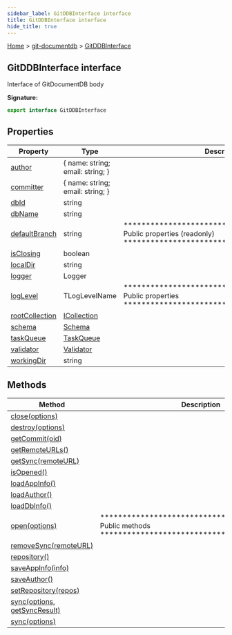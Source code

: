 ```yaml
---
sidebar_label: GitDDBInterface interface
title: GitDDBInterface interface
hide_title: true
---
```


[Home](./index.md) &gt; [git-documentdb](./git-documentdb.md) &gt; [GitDDBInterface](./git-documentdb.gitddbinterface.md)

## GitDDBInterface interface

Interface of GitDocumentDB body

<b>Signature:</b>

```typescript
export interface GitDDBInterface 
```

## Properties

|  Property | Type | Description |
|  --- | --- | --- |
|  [author](./git-documentdb.gitddbinterface.author.md) | { name: string; email: string; } |  |
|  [committer](./git-documentdb.gitddbinterface.committer.md) | { name: string; email: string; } |  |
|  [dbId](./git-documentdb.gitddbinterface.dbid.md) | string |  |
|  [dbName](./git-documentdb.gitddbinterface.dbname.md) | string |  |
|  [defaultBranch](./git-documentdb.gitddbinterface.defaultbranch.md) | string | \*\*\*\*\*\*\*\*\*\*\*\*\*\*\*\*\*\*\*\*\*\*\*\*\*\*\*\*\*\*\*\*\*\*\*\*\*\*\*\*\*\*\*\*\* Public properties (readonly) \*\*\*\*\*\*\*\*\*\*\*\*\*\*\*\*\*\*\*\*\*\*\*\*\*\*\*\*\*\*\*\*\*\*\*\*\*\*\*\*\*\*\*\*\* |
|  [isClosing](./git-documentdb.gitddbinterface.isclosing.md) | boolean |  |
|  [localDir](./git-documentdb.gitddbinterface.localdir.md) | string |  |
|  [logger](./git-documentdb.gitddbinterface.logger.md) | Logger |  |
|  [logLevel](./git-documentdb.gitddbinterface.loglevel.md) | TLogLevelName | \*\*\*\*\*\*\*\*\*\*\*\*\*\*\*\*\*\*\*\*\*\*\*\*\*\*\*\*\*\*\*\*\*\*\*\*\*\*\*\*\*\*\*\*\* Public properties \*\*\*\*\*\*\*\*\*\*\*\*\*\*\*\*\*\*\*\*\*\*\*\*\*\*\*\*\*\*\*\*\*\*\*\*\*\*\*\*\*\*\*\*\* |
|  [rootCollection](./git-documentdb.gitddbinterface.rootcollection.md) | [ICollection](./git-documentdb.icollection.md) |  |
|  [schema](./git-documentdb.gitddbinterface.schema.md) | [Schema](./git-documentdb.schema.md) |  |
|  [taskQueue](./git-documentdb.gitddbinterface.taskqueue.md) | [TaskQueue](./git-documentdb.taskqueue.md) |  |
|  [validator](./git-documentdb.gitddbinterface.validator.md) | [Validator](./git-documentdb.validator.md) |  |
|  [workingDir](./git-documentdb.gitddbinterface.workingdir.md) | string |  |

## Methods

|  Method | Description |
|  --- | --- |
|  [close(options)](./git-documentdb.gitddbinterface.close.md) |  |
|  [destroy(options)](./git-documentdb.gitddbinterface.destroy.md) |  |
|  [getCommit(oid)](./git-documentdb.gitddbinterface.getcommit.md) |  |
|  [getRemoteURLs()](./git-documentdb.gitddbinterface.getremoteurls.md) |  |
|  [getSync(remoteURL)](./git-documentdb.gitddbinterface.getsync.md) |  |
|  [isOpened()](./git-documentdb.gitddbinterface.isopened.md) |  |
|  [loadAppInfo()](./git-documentdb.gitddbinterface.loadappinfo.md) |  |
|  [loadAuthor()](./git-documentdb.gitddbinterface.loadauthor.md) |  |
|  [loadDbInfo()](./git-documentdb.gitddbinterface.loaddbinfo.md) |  |
|  [open(options)](./git-documentdb.gitddbinterface.open.md) | \*\*\*\*\*\*\*\*\*\*\*\*\*\*\*\*\*\*\*\*\*\*\*\*\*\*\*\*\*\*\*\*\*\*\*\*\*\*\*\*\*\*\*\*\* Public methods \*\*\*\*\*\*\*\*\*\*\*\*\*\*\*\*\*\*\*\*\*\*\*\*\*\*\*\*\*\*\*\*\*\*\*\*\*\*\*\*\*\*\*\*\* |
|  [removeSync(remoteURL)](./git-documentdb.gitddbinterface.removesync.md) |  |
|  [repository()](./git-documentdb.gitddbinterface.repository.md) |  |
|  [saveAppInfo(info)](./git-documentdb.gitddbinterface.saveappinfo.md) |  |
|  [saveAuthor()](./git-documentdb.gitddbinterface.saveauthor.md) |  |
|  [setRepository(repos)](./git-documentdb.gitddbinterface.setrepository.md) |  |
|  [sync(options, getSyncResult)](./git-documentdb.gitddbinterface.sync.md) |  |
|  [sync(options)](./git-documentdb.gitddbinterface.sync_1.md) |  |

